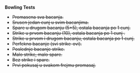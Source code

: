 **Bowling Tests**

 - ~~Promasena sva bacanja.~~
 - ~~Srusen jedan cunj u svim bacanjima.~~
 - ~~Spare u drugom bacanju (5+5), ostala bacanja po 1 cunj.~~
 - ~~Strike u prvom bacanju (10), ostala bacanja po 1 cunj .~~
 - ~~Strike u prvom i drugom bacanju, ostala bacanja po 1 cunj.~~
 - ~~Perfekno bacanje (svi strike-ovi).~~
 - ~~Poslednje bacanje strike.~~
 - ~~Malo strike, malo spare.~~
 - ~~Bez strike i spare.~~
 - ~~Prvi pokusaj u svakom frejmu promasaj.~~



